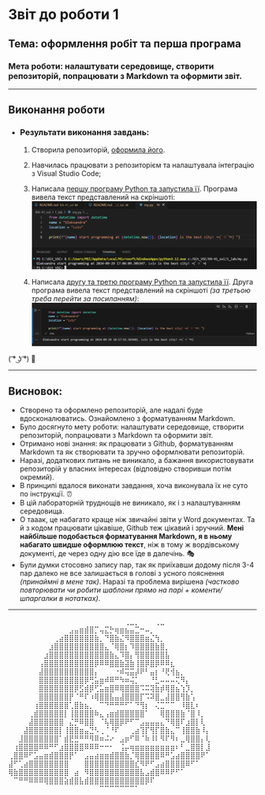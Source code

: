 # Звіт до роботи 1
## Тема: оформлення робіт та перша програма
### Мета роботи: налаштувати середовище, створити репозиторій, попрацювати з Markdown та оформити звіт.

---
## Виконання роботи
* ### Результати виконання завдань:
    1. Створила репозиторій, [оформила його](https://github.com/osoldanchyn20/KN-41_sol).
    1. Навчилась працювати з репозиторієм та налаштувала інтеграцію з Visual Studio Code;
    1. Написала [першу програму Python та запустила її](./my.py). Програма вивела текст представлений на скріншоті:
    ![](./image.png)

    1. Написала [другу та третю програму Python та запустила її](./my_first_app.ipynb). Друга програма вивела текст представлений на скріншоті *(за третьою треба перейти за посиланням)*:
    ![](./image2.png)

( ͡° ͜ʖ ͡°)  👻

---

## Висновок:

- Створено та оформлено репозиторій, але надалі буде вдосконалюватись. Ознайомлено з форматуванням Markdown. 
- Було досягнуто мету роботи: налаштувати середовище, створити репозиторій, попрацювати з Markdown та оформити звіт.
- Отримано нові знання: як працювати з Github, форматуванням Markdown та як створювати та зручно оформлювати репозиторій. 
- Наразі, додаткових питань не виникало, а бажання використовувати репозиторій у власних інтересах (відповідно створивши потім окремий).
- В принципі вдалося виконати завдання, хоча виконувала їх не суто по інструкції. ⏰
- В цій лабораторній труднощів не виникало, як і з налаштуванням середовища.
- О тааак, це набагато краще ніж звичайні звіти у Word документах. Та й з кодом працювати цікавіше, Github теж цікавий і зручний. **Мені найбільше подобається форматування Markdown, я в ньому набагато швидше оформлюю текст**, ніж в тому ж вордівському документі, де через одну дію все їде в далечінь. 🎭
- Були думки стосовно запису пар, так як приїхавши додому після 3-4 пар далеко не все залишається в голові з усного пояснення _(принаймні в мене так)_. Наразі та проблема вирішена _(частково повторювати чи робити шаблони прямо на парі + коменти/шпаргалки в нотатках)_.

---


⠀⠀⠀⠀⠀⠀⠀⠀⠀⠀⠀⠀⠀⠀⠀⠀⠀⠀⠀⠀⠀⠀⠀⢀⣀⡀⠀⠀⠀⢀⣀⠀⠀⠀⠀⠀⠀⠀⠀⠀⠀⠀⠀⠀⠀⠀
⠀⠀⠀⠀⠀⠀⠀⠀⠀⠀⠀⠀⣠⣤⣶⣾⣿⡉⢤⣍⡓⢶⣶⣦⣤⣉⠒⠤⡀⠀⠀⠀⠀⠀⠀⠀⠀⠀⠀⠀
⠀⠀⠀⠀⠀⠀⠀⠀⠀⢀⣴⣿⣿⣿⣿⣿⣿⣷⡀⠙⣿⣷⣌⠻⣿⣿⣿⣶⣌⢳⡀⠀⠀⠀⠀⠀⠀⠀⠀⠀
⠀⠀⠀⠀⠀⠀⠀⠀⣰⣿⣿⣿⣿⣿⣿⣿⣿⣿⣿⣄⠈⢿⣿⡆⠹⣿⣿⣿⣿⣷⣿⡀⠀⠀⠀⠀⠀⠀⠀⠀
⠀⠀⠀⠀⠀⠀⠀⣰⣿⣿⣿⣿⣿⣿⣿⣿⣿⣿⣿⣿⣷⣄⠹⣿⡄⢻⣿⣿⣿⣿⣿⣧⠀⠀⠀⠀⠀⠀⠀⠀
⠀⠀⠀⠀⠀⠀⢠⣿⣿⣿⣿⣿⣿⣿⣿⣿⣿⡿⠿⠿⣿⣿⣷⣽⣷⢸⣿⡿⣿⡿⠿⠿⣆⠀⠀⠀⠀⠀⠀⠀
⠀⠀⠀⠀⠀⠀⣼⣿⣿⣿⣿⣿⣿⣿⣿⣿⣿⡄⠀⠀⠀⠐⠾⢭⣭⡼⠟⠃⣤⡆⠘⢟⢺⣦⡀⠀⠀⠀⠀⠀
⠀⠀⠀⠀⠀⠀⣿⣿⣿⣿⣿⣿⣿⣿⣿⡿⢛⣥⣶⠾⠿⠛⠳⠶⢬⡁⠀⠀⠘⣃⠤⠤⠤⢍⠻⡄⠀⠀⠀⠀
⠀⠀⠀⠀⠀⠀⣿⣿⣿⣿⣿⣿⣿⡿⣫⣾⡿⢋⣥⣶⣿⠿⢿⣿⣿⣿⠩⠭⢽⣷⡾⢿⣿⣦⢱⡹⡀⠀⠀⠀
⠀⠀⠀⠀⠀⠀⣿⣿⣿⣿⣿⣿⡟⠈⠛⠏⠰⢿⣿⣿⣧⣤⣼⣿⣿⣿⡏⠩⠽⣿⣀⣼⣿⣿⢻⣷⢡⠀⠀⠀
⠀⠀⠀⠀⠀⢰⣿⣿⣿⣿⣿⣿⢁⣿⣷⣦⡀⠀⠉⠙⠛⠛⠛⠋⠁⠙⢻⡆⠀⢌⣉⠉⠉⠀⠸⣿⣇⠆⠀⠀
⠀⠀⠀⠀⢀⣾⣿⣿⣿⣿⣿⡇⢸⣿⣿⣿⣿⠷⣄⢠⣶⣾⣿⣿⣿⣿⣿⠁⠀⠀⢿⣿⣿⣿⣷⠈⣿⠸⡀⠀
⠀⠀⠀⠀⣼⣿⣿⣿⣿⣿⣿⠀⣌⡛⠿⣿⣿⠀⠈⢧⢿⣿⡿⠟⠋⠉⣠⣤⣤⣤⣄⠙⢿⣿⠏⣰⣿⡇⢇⠀
⠀⠀⠀⣼⣿⣿⣿⣿⣿⣿⡇⢸⣿⣿⣶⣤⣙⠣⢀⠈⠘⠏⠀⠀⢀⣴⢹⡏⢻⡏⣿⣷⣄⠉⢸⣿⣿⣷⠸⡄
⠀⠀⣸⣿⣿⣿⣿⣿⣿⣿⠁⣾⣟⣛⠛⠛⠻⠿⠶⠬⠔⠀⣠⡶⠋⠿⠈⠷⠸⠇⠻⠏⠻⠆⣀⢿⣿⣿⡄⢇
⠀⢰⣿⣿⣿⣿⠿⠿⠛⠋⣰⣿⣿⣿⣿⠿⠿⠿⠒⠒⠂⠀⢨⡤⢶⣶⣶⣶⣶⣶⣶⣶⣶⠆⠃⣀⣿⣿⡇⣸
⢀⣿⣿⠿⠋⣡⣤⣶⣾⣿⣿⣿⡟⠁⠀⣠⣤⣴⣶⣶⣾⣿⣿⣷⡈⢿⣿⣿⣿⣿⠿⠛⣡⣴⣿⣿⣿⣿⠟⠁
⣼⠋⢁⣴⣿⣿⣿⣿⣿⣿⣿⣿⠀⠀⠀⣿⣿⣿⣿⣿⣿⣿⣿⣿⣿⣎⠻⠟⠋⣠⣴⣿⣿⣿⣿⠿⠋⠁⠀⠀
⢿⣷⣿⣿⣿⣿⣿⣿⣿⣿⣿⣿⠀⣴⠀⠻⣿⣿⣿⣿⣿⣿⣿⣿⣿⣿⣧⣠⣾⣿⠿⠿⠟⠋⠁⠀⠀⠀⠀⠀
⠀⠉⠛⠛⠿⠿⠿⢿⣿⣿⣿⣵⣾⣿⣧⣾⣿⣿⣿⣿⣿⣿⣿⣿⣿⣿⣿⡿⠏⠀⠀⠀⠀⠀⠀⠀⠀⠀⠀⠀
⠀⠀⠀⠀⠀⠀⠀⠀⠀⠀⠀⠀⠀⠀⠀⠀⠀⠀⠉⠉⠉⠉⠉⠉⠉⠁⠀⠀⠀⠀⠀⠀⠀⠀⠀⠀⠀⠀⠀⠀⠀⠀⠀